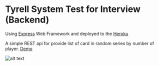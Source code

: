 
# Tyrell System Test for Interview (Backend)

Using [Express](https://expressjs.com/) Web Framework and deployed to the [Heroku](https://www.heroku.com/)
 

A simple REST api for provide list of card in random series by number of player.
[Demo](https://tyrellsys-test-1.herokuapp.com/getCardList/4)

![alt text](https://firebasestorage.googleapis.com/v0/b/fir-starter-99ca5.appspot.com/o/Screenshot%202021-09-19%20at%207.52.06%20PM.png?alt=media&token=ea8ff0f2-0e43-4610-a8a0-0fa3646a5e63)